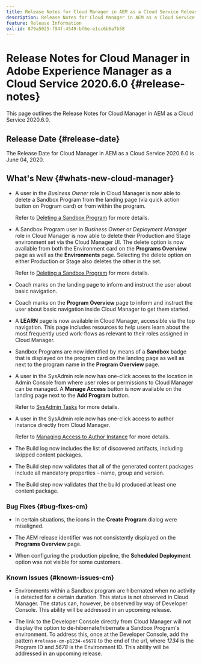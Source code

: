 ```yaml
---
title: Release Notes for Cloud Manager in AEM as a Cloud Service Release 2020.6.0
description: Release Notes for Cloud Manager in AEM as a Cloud Service Release 2020.6.0
feature: Release Information
exl-id: 879a5025-f94f-4549-bf6e-e1cc6b6a7b58
---
```

# Release Notes for Cloud Manager in Adobe Experience Manager as a Cloud Service 2020.6.0 {#release-notes}

This page outlines the Release Notes for Cloud Manager in AEM as a Cloud Service 2020.6.0.

## Release Date {#release-date}

The Release Date for Cloud Manager in AEM as a Cloud Service 2020.6.0 is June 04, 2020.

## What's New {#whats-new-cloud-manager}

* A user in the *Business Owner* role in Cloud Manager is now able to delete a Sandbox Program from the landing page (via quick action button on Program card) or from within the program.

  Refer to [Deleting a Sandbox Program](https://experienceleague.adobe.com/docs/experience-manager-cloud-service/onboarding/getting-access/cloud-service-programs/creating-a-program.html) for more details.

* A Sandbox Program user in *Business Owner* or *Deployment Manager* role in Cloud Manager is now able to delete their Production and Stage environment set via the Cloud Manager UI. The delete option is now available from both the Environment card on the **Programs Overview** page as well as the **Environments** page. Selecting the delete option on either Production or Stage also deletes the other in the set.

  Refer to [Deleting a Sandbox Program](https://experienceleague.adobe.com/docs/experience-manager-cloud-service/onboarding/getting-access/cloud-service-programs/creating-a-program.html) for more details.

* Coach marks on the landing page to inform and instruct the user about basic navigation.

* Coach marks on the **Program Overview** page to inform and instruct the user about basic navigation inside Cloud Manager to get them started.

* A **LEARN** page is now available in Cloud Manager, accessible via the top navigation. This page includes resources to help users learn about the most frequently used work-flows as relevant to their roles assigned in Cloud Manager.

* Sandbox Programs are now identified by means of a **Sandbox** badge that is displayed on the program card on the landing page as well as next to the program name in the **Program Overview** page.

* A user in the SysAdmin role now has one-click access to the location in Admin Console from where user roles or permissions to Cloud Manager can be managed. A **Manage Access** button is now available on the landing page next to the **Add Program** button.
  
  Refer to [SysAdmin Tasks](https://experienceleague.adobe.com/docs/experience-manager-cloud-service/onboarding/getting-access/navigation.html#sysadmin-tasks) for more details.

* A user in the SysAdmin role now has one-click access to author instance directly from Cloud Manager. 

  Refer to [Managing Access to Author Instance](https://experienceleague.adobe.com/docs/experience-manager-cloud-service/onboarding/getting-access/navigation.html#manage-access-aem) for more details.

* The Build log now includes the list of discovered artifacts, including skipped content packages.

* The Build step now validates that all of the generated content packages include all mandatory properties – name, group and version.

* The Build step now validates that the build produced at least one content package.

### Bug Fixes {#bug-fixes-cm}

* In certain situations, the icons in the **Create Program** dialog were misaligned.

* The AEM release identifier was not consistently displayed on the **Programs Overview** page.

* When configuring the production pipeline, the **Scheduled Deployment** option was not visible for some customers.

### Known Issues {#known-issues-cm}

* Environments within a Sandbox program are hibernated when no activity is detected for a certain duration. This status is not observed in Cloud Manager. The status can, however, be observed by way of Developer Console. This ability will be addressed in an upcoming release.

* The link to the Developer Console directly from Cloud Manager will not display the option to de-hibernate/hibernate a Sandbox Program's environment. To address this, once at the Developer Console, add the pattern `#release-cm-p1234-e5678` to the end of the url, where *1234* is the Program ID and *5678* is the Environment ID. This ability will be addressed in an upcoming release.
